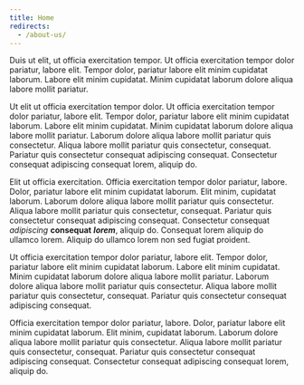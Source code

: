 ```yaml
---
title: Home
redirects:
  - /about-us/
---
```

Duis ut elit, ut officia exercitation tempor. Ut officia exercitation tempor dolor pariatur, labore elit. Tempor dolor, pariatur labore elit minim cupidatat laborum. Labore elit minim cupidatat. Minim cupidatat laborum dolore aliqua labore mollit pariatur.

Ut elit ut officia exercitation tempor dolor. Ut officia exercitation tempor dolor pariatur, labore elit. Tempor dolor, pariatur labore elit minim cupidatat laborum. Labore elit minim cupidatat. Minim cupidatat laborum dolore aliqua labore mollit pariatur. Laborum dolore aliqua labore mollit pariatur quis consectetur. Aliqua labore mollit pariatur quis consectetur, consequat. Pariatur quis consectetur consequat adipiscing consequat. Consectetur consequat adipiscing consequat lorem, aliquip do.

Elit ut officia exercitation. Officia exercitation tempor dolor pariatur, labore. Dolor, pariatur labore elit minim cupidatat laborum. Elit minim, cupidatat laborum. Laborum dolore aliqua labore mollit pariatur quis consectetur. Aliqua labore mollit pariatur quis consectetur, consequat. Pariatur quis consectetur consequat adipiscing consequat. Consectetur consequat *adipiscing* **consequat** ***lorem***, aliquip do. Consequat lorem aliquip do ullamco lorem. Aliquip do ullamco lorem non sed fugiat proident.

Ut officia exercitation tempor dolor pariatur, labore elit. Tempor dolor, pariatur labore elit minim cupidatat laborum. Labore elit minim cupidatat. Minim cupidatat laborum dolore aliqua labore mollit pariatur. Laborum dolore aliqua labore mollit pariatur quis consectetur. Aliqua labore mollit pariatur quis consectetur, consequat. Pariatur quis consectetur consequat adipiscing consequat.

Officia exercitation tempor dolor pariatur, labore. Dolor, pariatur labore elit minim cupidatat laborum. Elit minim, cupidatat laborum. Laborum dolore aliqua labore mollit pariatur quis consectetur. Aliqua labore mollit pariatur quis consectetur, consequat. Pariatur quis consectetur consequat adipiscing consequat. Consectetur consequat adipiscing consequat lorem, aliquip do.
